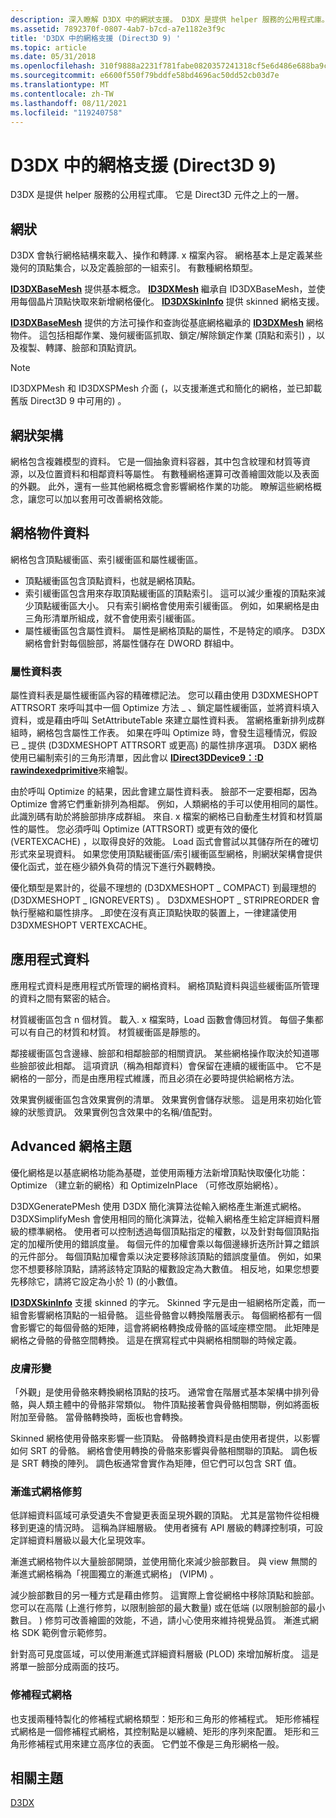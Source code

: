 ```yaml
---
description: 深入瞭解 D3DX 中的網狀支援。 D3DX 是提供 helper 服務的公用程式庫。 它是 Direct3D 元件之上的一層。
ms.assetid: 7892370f-0807-4ab7-b7cd-a7e1182e3f9c
title: 'D3DX 中的網格支援 (Direct3D 9) '
ms.topic: article
ms.date: 05/31/2018
ms.openlocfilehash: 310f9888a2231f781fabe0820357241318cf5e6d486e688ba9c4a786305a6b9a
ms.sourcegitcommit: e6600f550f79bddfe58bd4696ac50dd52cb03d7e
ms.translationtype: MT
ms.contentlocale: zh-TW
ms.lasthandoff: 08/11/2021
ms.locfileid: "119240758"
---
```

# <a name="mesh-support-in-d3dx-direct3d-9"></a>D3DX 中的網格支援 (Direct3D 9) 

D3DX 是提供 helper 服務的公用程式庫。 它是 Direct3D 元件之上的一層。

## <a name="meshes"></a>網狀

D3DX 會執行網格結構來載入、操作和轉譯. x 檔案內容。 網格基本上是定義某些幾何的頂點集合，以及定義臉部的一組索引。 有數種網格類型。

[**ID3DXBaseMesh**](id3dxbasemesh.md) 提供基本概念。 [**ID3DXMesh**](id3dxmesh.md) 繼承自 ID3DXBaseMesh，並使用每個晶片頂點快取來新增網格優化。 [**ID3DXSkinInfo**](id3dxskininfo.md) 提供 skinned 網格支援。

[**ID3DXBaseMesh**](id3dxbasemesh.md) 提供的方法可操作和查詢從基底網格繼承的 [**ID3DXMesh**](id3dxmesh.md) 網格物件。 這包括相鄰作業、幾何緩衝區抓取、鎖定/解除鎖定作業 (頂點和索引) ，以及複製、轉譯、臉部和頂點資訊。

> [!Note]  
> ID3DXPMesh 和 ID3DXSPMesh 介面 (，以支援漸進式和簡化的網格，並已卸載舊版 Direct3D 9 中可用的) 。

 

## <a name="mesh-architecture"></a>網狀架構

網格包含複雜模型的資料。 它是一個抽象資料容器，其中包含紋理和材質等資源，以及位置資料和相鄰資料等屬性。 有數種網格運算可改善繪圖效能以及表面的外觀。 此外，還有一些其他網格概念會影響網格作業的功能。 瞭解這些網格概念，讓您可以加以套用可改善網格效能。

## <a name="mesh-object-data"></a>網格物件資料

網格包含頂點緩衝區、索引緩衝區和屬性緩衝區。

-   頂點緩衝區包含頂點資料，也就是網格頂點。
-   索引緩衝區包含用來存取頂點緩衝區的頂點索引。 這可以減少重複的頂點來減少頂點緩衝區大小。 只有索引網格會使用索引緩衝區。 例如，如果網格是由三角形清單所組成，就不會使用索引緩衝區。
-   屬性緩衝區包含屬性資料。 屬性是網格頂點的屬性，不是特定的順序。 D3DX 網格會針對每個臉部，將屬性儲存在 DWORD 群組中。

### <a name="attribute-tables"></a>屬性資料表

屬性資料表是屬性緩衝區內容的精確標記法。 您可以藉由使用 D3DXMESHOPT ATTRSORT 來呼叫其中一個 Optimize 方法 \_ 、鎖定屬性緩衝區，並將資料填入資料，或是藉由呼叫 SetAttributeTable 來建立屬性資料表。 當網格重新排列成群組時，網格包含屬性工作表。 如果在呼叫 Optimize 時，會發生這種情況，假設已 \_ 提供 (D3DXMESHOPT ATTRSORT 或更高) 的屬性排序選項。 D3DX 網格使用已編制索引的三角形清單，因此會以 [**IDirect3DDevice9：:D rawindexedprimitive**](/windows/win32/api/d3d9helper/nf-d3d9helper-idirect3ddevice9-drawindexedprimitive)來繪製。

由於呼叫 Optimize 的結果，因此會建立屬性資料表。 臉部不一定要相鄰，因為 Optimize 會將它們重新排列為相鄰。 例如，人類網格的手可以使用相同的屬性。 此識別碼有助於將臉部排序成群組。 來自. x 檔案的網格已自動產生材質和材質屬性的屬性。 您必須呼叫 Optimize (ATTRSORT) 或更有效的優化 (VERTEXCACHE) ，以取得良好的效能。 Load 函式會嘗試以其儲存所在的確切形式來呈現資料。 如果您使用頂點緩衝區/索引緩衝區型網格，則網狀架構會提供優化函式，並在極少額外負荷的情況下進行外觀轉換。

優化類型是累計的，從最不理想的 (D3DXMESHOPT \_ COMPACT) 到最理想的 (D3DXMESHOPT \_ IGNOREVERTS) 。 D3DXMESHOPT \_ STRIPREORDER 會執行壓縮和屬性排序。 \_即使在沒有真正頂點快取的裝置上，一律建議使用 D3DXMESHOPT VERTEXCACHE。

## <a name="application-data"></a>應用程式資料

應用程式資料是應用程式所管理的網格資料。 網格頂點資料與這些緩衝區所管理的資料之間有緊密的結合。

材質緩衝區包含 n 個材質。 載入. x 檔案時，Load 函數會傳回材質。 每個子集都可以有自己的材質和材質。 材質緩衝區是靜態的。

鄰接緩衝區包含邊緣、臉部和相鄰臉部的相關資訊。 某些網格操作取決於知道哪些臉部彼此相鄰。 這項資訊（稱為相鄰資料）會保留在連續的緩衝區中。 它不是網格的一部分，而是由應用程式維護，而且必須在必要時提供給網格方法。

效果實例緩衝區包含效果實例的清單。 效果實例會儲存狀態。 這是用來初始化管線的狀態資訊。 效果實例包含效果中的名稱/值配對。

## <a name="advanced-mesh-topics"></a>Advanced 網格主題

優化網格是以基底網格功能為基礎，並使用兩種方法新增頂點快取優化功能： Optimize （建立新的網格）和 OptimizeInPlace （可修改原始網格）。

D3DXGeneratePMesh 使用 D3DX 簡化演算法從輸入網格產生漸進式網格。 D3DXSimplifyMesh 會使用相同的簡化演算法，從輸入網格產生給定詳細資料層級的標準網格。 使用者可以控制透過每個頂點指定的權數，以及針對每個頂點指定的加權所使用的錯誤度量。 每個元件的加權會乘以每個邊緣折迭所計算之錯誤的元件部分。 每個頂點加權會乘以決定要移除該頂點的錯誤度量值。 例如，如果您不想要移除頂點，請將該特定頂點的權數設定為大數值。 相反地，如果您想要先移除它，請將它設定為小於 1)  (的小數值。

[**ID3DXSkinInfo**](id3dxskininfo.md) 支援 skinned 的字元。 Skinned 字元是由一組網格所定義，而一組會影響網格頂點的一組骨骼。 這些骨骼會以轉換階層表示。 每個網格都有一個會影響它的每個骨骼的矩陣，這會將網格轉換成骨骼的區域座標空間。 此矩陣是網格之骨骼的骨骼空間轉換。 這是在撰寫程式中與網格相關聯的時候定義。

### <a name="skinning"></a>皮膚形變

「外觀」是使用骨骼來轉換網格頂點的技巧。 通常會在階層式基本架構中排列骨骼，與人類主體中的骨骼非常類似。 物件頂點接著會與骨骼相關聯，例如將面板附加至骨骼。 當骨骼轉換時，面板也會轉換。

Skinned 網格使用骨骼來影響一些頂點。 骨骼轉換資料是由使用者提供，以影響如何 SRT 的骨骼。 網格會使用轉換的骨骼來影響與骨骼相關聯的頂點。 調色板是 SRT 轉換的陣列。 調色板通常會實作為矩陣，但它們可以包含 SRT 值。

### <a name="progressive-mesh-trimming"></a>漸進式網格修剪

低詳細資料區域可承受遺失不會變更表面呈現外觀的頂點。 尤其是當物件從相機移到更遠的情況時。 這稱為詳細層級。 使用者擁有 API 層級的轉譯控制項，可設定詳細資料層級以最大化呈現效率。

漸進式網格物件以大量臉部開頭，並使用簡化來減少臉部數目。 與 view 無關的漸進式網格稱為「視圖獨立的漸進式網格」 (VIPM) 。

減少臉部數目的另一種方式是藉由修剪。 這實際上會從網格中移除頂點和臉部。 您可以在高階 (上進行修剪，以限制臉部的最大數量) 或在低端 (以限制臉部的最小數目。 ) 修剪可改善繪圖的效能，不過，請小心使用來維持視覺品質。 漸進式網格 SDK 範例會示範修剪。

針對高可見度區域，可以使用漸進式詳細資料層級 (PLOD) 來增加解析度。 這是將單一臉部分成兩面的技巧。

### <a name="patch-meshes"></a>修補程式網格

也支援兩種特製化的修補程式網格類型：矩形和三角形的修補程式。 矩形修補程式網格是一個修補程式網格，其控制點是以纏繞、矩形的序列來配置。 矩形和三角形修補程式用來建立高序位的表面。 它們並不像是三角形網格一般。

## <a name="related-topics"></a>相關主題

<dl> <dt>

[D3DX](d3dx.md)
</dt> </dl>

 

 

